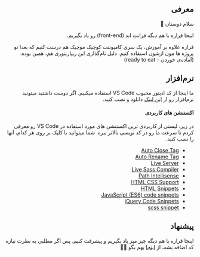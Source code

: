 <div dir="rtl">

  
## معرفی
سلام دوستان 👋

اینجا قراره با هم دیگه فرانت اند (front-end) رو یاد بگیریم.
  
قراره علاوه بر آموزش، یک سری کامپوننت کوچیک موچیک هم درست کنیم که بعدا تو پروژه ها مون ازشون استفاده کنیم. دلیل نام‌گذاری این ریپازیتوری هم، همین بوده. (آماده‌ی خوردن - ready to eat)
  
## نرم‌افزار
ما اینجا از کد ادیتور محبوب VS Code استفاده میکنیم. اگر دوست داشتید میتونید نرم‌افزار رو از [این لینک](https://code.visualstudio.com/download) دانلود و نصب کنید.

#### اکستنشن های کاربردی
 در زیر، لیستی از کاربردی ترین اکستنشن های مورد استفاده در VS Code رو معرفی کردم تا سرعت ما رو در کد نویسی بالاتر ببره. شما میتوانید با کلیک بر روی هر کدام، آنها را نصب کنید.

<ul>
  <li><a href="https://marketplace.visualstudio.com/items?itemName=formulahendry.auto-close-tag">Auto Close Tag</a></li>
  <li><a href="https://marketplace.visualstudio.com/items?itemName=formulahendry.auto-rename-tag">Auto Rename Tag</a></li>
  <li><a href="https://marketplace.visualstudio.com/items?itemName=ritwickdey.live-sass">Live Server</a></li>
  <li><a href="https://marketplace.visualstudio.com/items?itemName=ritwickdey.live-sass">Live Sass Compiler</a></li>
  <li><a href="https://marketplace.visualstudio.com/items?itemName=christian-kohler.path-intellisense">Path Intellisense</a></li>
  <li><a href="https://marketplace.visualstudio.com/items?itemName=ecmel.vscode-html-css">HTML CSS Support</a></li>
  <li><a href="https://marketplace.visualstudio.com/items?itemName=abusaidm.html-snippets">HTML Snippets</a></li>
  <li><a href="https://marketplace.visualstudio.com/items?itemName=xabikos.JavaScriptSnippets">JavaScript (ES6) code snippets</a></li>
  <li><a href="https://marketplace.visualstudio.com/items?itemName=donjayamanne.jquerysnippets">jQuery Code Snippets</a></li>
  <li><a href="https://marketplace.visualstudio.com/items?itemName=Miladfathy.scss-snippet">scss snippet</a></li>
</ul>


  ## پیشنهاد
  اینجا قراره با هم دیگه چیز میز یاد بگیریم و پیشرفت کنیم. پس اگر مطلبی به نظرت نیازه که اضافه بشه، از [اینجا](https://github.com/effati78/ready-to-eat/issues/new) بهم بگو 🙋‍♂️




</div>
